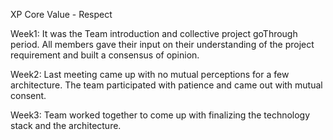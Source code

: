 XP Core Value - Respect

Week1: It was the Team introduction and collective project goThrough period. All members gave their input on their understanding of the project requirement and built a consensus of opinion.

Week2: Last meeting came up with no mutual perceptions for a few architecture. The team participated with patience and came out with mutual consent.

Week3: Team worked together to come up with finalizing the technology stack and the architecture.


